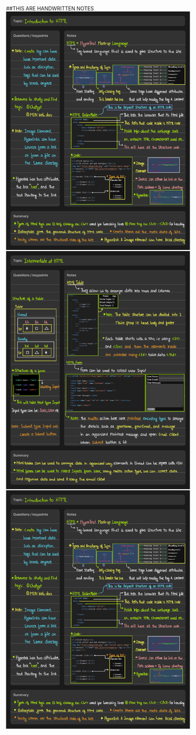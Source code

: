 ##THIS ARE HANDWRITTEN NOTES
![Screenshot](Screenshots/Web_Development_HTML1.png)
![Screenshot](Screenshots/Web_Development_HTML2.png)
![Screenshot](Screenshots/Web_Development_HTML3.png)
